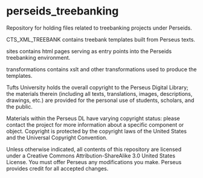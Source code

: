 perseids_treebanking
====================

Repository for holding files related to treebanking projects under Perseids.

CTS_XML_TREEBANK contains treebank templates built from Perseus texts.

sites contains html pages serving as entry points into the Perseids treebanking environment.

transformations contains xslt and other transformations used to produce the templates.


Tufts University holds the overall copyright to the Perseus Digital Library; the materials therein (including all texts, translations, images, descriptions, drawings, etc.) are provided for the personal use of students, scholars, and the public.

Materials within the Perseus DL have varying copyright status: please contact the project for more information about a specific component or object. Copyright is protected by the copyright laws of the United States and the Universal Copyright Convention.

Unless otherwise indicated, all contents of this repository are licensed under a Creative Commons Attribution-ShareAlike 3.0 United States License. You must offer Perseus any modifications you make. Perseus provides credit for all accepted changes.
